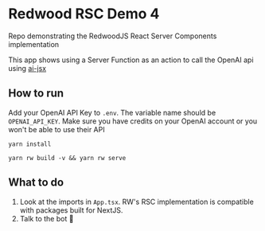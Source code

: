 # Redwood RSC Demo 4

Repo demonstrating the RedwoodJS React Server Components implementation

This app shows using a Server Function as an action to call the OpenAI
api using [ai-jsx](https://www.npmjs.com/package/ai-jsx)

## How to run

Add your OpenAI API Key to `.env`. The variable name should be
`OPENAI_API_KEY`. Make sure you have credits on your OpenAI account
or you won't be able to use their API

`yarn install`

`yarn rw build -v && yarn rw serve`

## What to do

1. Look at the imports in `App.tsx`. RW's RSC implementation is compatible with
   packages built for NextJS.
2. Talk to the bot 🤖

